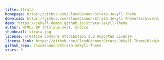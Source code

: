 ```yaml
---
title: Strata
homepage: https://github.com/CloudCannon/Strata-Jekyll-Theme
download: https://github.com/CloudCannon/Strata-Jekyll-Theme/archive/master.zip
demo: https://jekyll-demos.github.io/Strata-Jekyll-Theme
author: HTML5 UP (html5up.net), @n33co
thumbnail: strata.jpg
license: Creative Commons Attribution 3.0 Unported License
license_link: https://github.com/CloudCannon/Strata-Jekyll-Theme/blob/master/LICENSE.txt
github_repo: CloudCannon/Strata-Jekyll-Theme
stars: 3
---
```

